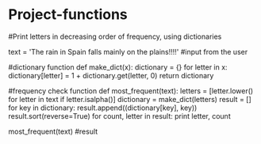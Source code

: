 # Project-functions
#Print letters in decreasing order of frequency, using dictionaries

text = 'The rain in Spain falls mainly on the plains!!!!' #input from the user

#dictionary function
def make_dict(x):
    dictionary = {}
    for letter in x:
        dictionary[letter] = 1 + dictionary.get(letter, 0)
    return dictionary

#frequency check function
def most_frequent(text):
    letters = [letter.lower() for letter in text if letter.isalpha()]
    dictionary = make_dict(letters)
    result = []
    for key in dictionary:
        result.append((dictionary[key], key))
    result.sort(reverse=True)
    for count, letter in result:
        print letter, count

most_frequent(text) #result
